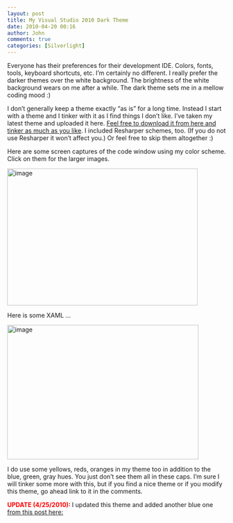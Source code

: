 ```yaml
---
layout: post
title: My Visual Studio 2010 Dark Theme
date: 2010-04-20 00:16
author: John
comments: true
categories: [Silverlight]
---
```

<p>Everyone has their preferences for their development IDE. Colors, fonts, tools, keyboard shortcuts, etc. I&rsquo;m certainly no different. I really prefer the darker themes over the white background. The brightness of the white background wears on me after a while. The dark theme sets me in a mellow coding mood :)</p>
<p>I don&rsquo;t generally keep a theme exactly &ldquo;as is&rdquo; for a long time. Instead I start with a theme and I tinker with it as I find things I don&rsquo;t like. I&rsquo;ve taken my latest theme and uploaded it here. <a href="http://images.johnpapa.net/wp-content/uploads/files/downloads/Papa-VS2010-Themes.zip">Feel free to download it from here and tinker as much as you like</a>. I included Resharper schemes, too. (If you do not use Resharper it won&rsquo;t affect you.) Or feel free to skip them altogether :)</p>
<p>Here are some screen captures of the code window using my color scheme. Click on them for the larger images.</p>
<p><a href="http://images.johnpapa.net/wp-content/uploads/files/media/image/WindowsLiveWriter/MyVisualStudio2010DarkTheme_12480/image_2.png"><img style="border-right-width: 0px; display: inline; border-top-width: 0px; border-bottom-width: 0px; border-left-width: 0px" title="image" border="0" alt="image" width="439" height="316" src="http://images.johnpapa.net/wp-content/uploads/files/media/image/WindowsLiveWriter/MyVisualStudio2010DarkTheme_12480/image_thumb.png" /></a></p>
<p>Here is some XAML &hellip;</p>
<p><a href="http://images.johnpapa.net/wp-content/uploads/files/media/image/WindowsLiveWriter/MyVisualStudio2010DarkTheme_12480/image_4.png"><img style="border-right-width: 0px; display: inline; border-top-width: 0px; border-bottom-width: 0px; border-left-width: 0px" title="image" border="0" alt="image" width="441" height="310" src="http://images.johnpapa.net/wp-content/uploads/files/media/image/WindowsLiveWriter/MyVisualStudio2010DarkTheme_12480/image_thumb_1.png" /></a></p>
<p>I do use some yellows, reds, oranges in my theme too in addition to the blue, green, gray hues. You just don&rsquo;t see them all in these caps. I&rsquo;m sure I will tinker some more with this, but if you find a nice theme or if you modify this theme, go ahead link to it in the comments.</p>
<p><font color="#ff0000"><strong>UPDATE (4/25/2010): </strong></font>I updated this theme and added another blue one <a href="/silverlight/updated-blue-and-dark-visual-studio-2010-themes/">from this post here:</a></p>

